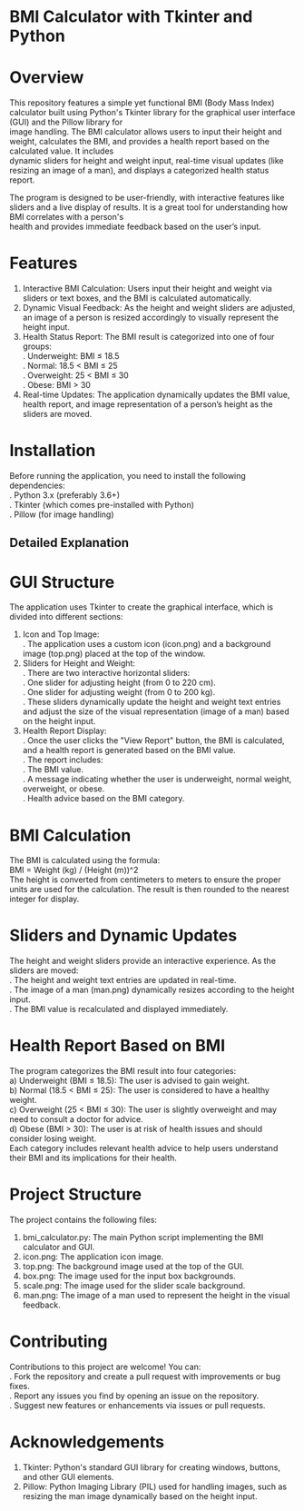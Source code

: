 # BMI Calculator with Tkinter and Python <br>
# Overview <br>
This repository features a simple yet functional BMI (Body Mass Index) calculator built using Python's Tkinter library for the graphical user interface (GUI) and the Pillow library for<br> image handling. The BMI calculator allows users to input their height and weight, calculates the BMI, and provides a health report based on the calculated value. It includes <br>dynamic sliders for height and weight input, real-time visual updates (like resizing an image of a man), and displays a categorized health status report.<br>

The program is designed to be user-friendly, with interactive features like sliders and a live display of results. It is a great tool for understanding how BMI correlates with a person's<br> health and provides immediate feedback based on the user’s input.<br>

# Features <br>
1. Interactive BMI Calculation: Users input their height and weight via sliders or text boxes, and the BMI is calculated automatically.<br>
2. Dynamic Visual Feedback: As the height and weight sliders are adjusted, an image of a person is resized accordingly to visually represent the height input.<br>
3. Health Status Report: The BMI result is categorized into one of four groups:<br>
    . Underweight: BMI ≤ 18.5<br>
    . Normal: 18.5 < BMI ≤ 25<br>
    . Overweight: 25 < BMI ≤ 30<br>
    . Obese: BMI > 30<br>
4. Real-time Updates: The application dynamically updates the BMI value, health report, and image representation of a person’s height as the sliders are moved.<br>

# Installation<br>
Before running the application, you need to install the following dependencies:<br>
. Python 3.x (preferably 3.6+)<br>
. Tkinter (which comes pre-installed with Python)<br>
. Pillow (for image handling)<br>

## Detailed Explanation<br>
# GUI Structure<br>
The application uses Tkinter to create the graphical interface, which is divided into different sections:<br>
1. Icon and Top Image:<br>
   . The application uses a custom icon (icon.png) and a background image (top.png) placed at the top of the window.<br>
2. Sliders for Height and Weight:<br>
   . There are two interactive horizontal sliders:<br>
        . One slider for adjusting height (from 0 to 220 cm).<br>
        . One slider for adjusting weight (from 0 to 200 kg).<br>
    . These sliders dynamically update the height and weight text entries and adjust the size of the visual representation (image of a man) based on the height input.<br>
3. Health Report Display:<br>
    . Once the user clicks the "View Report" button, the BMI is calculated, and a health report is generated based on the BMI value.<br>
    . The report includes:<br>
        . The BMI value.<br>
        . A message indicating whether the user is underweight, normal weight, overweight, or obese.<br>
        . Health advice based on the BMI category.<br>

# BMI Calculation<br>
The BMI is calculated using the formula:<br>
BMI = Weight (kg) / (Height (m))^2 <br>
The height is converted from centimeters to meters to ensure the proper units are used for the calculation. The result is then rounded to the nearest integer for display.<br>

# Sliders and Dynamic Updates<br>
The height and weight sliders provide an interactive experience. As the sliders are moved:<br>
    . The height and weight text entries are updated in real-time.<br>
    . The image of a man (man.png) dynamically resizes according to the height input.<br>
    . The BMI value is recalculated and displayed immediately.<br>

# Health Report Based on BMI<br>
The program categorizes the BMI result into four categories:<br>
a) Underweight (BMI ≤ 18.5): The user is advised to gain weight.<br>
b) Normal (18.5 < BMI ≤ 25): The user is considered to have a healthy weight.<br>
c) Overweight (25 < BMI ≤ 30): The user is slightly overweight and may need to consult a doctor for advice.<br>
d) Obese (BMI > 30): The user is at risk of health issues and should consider losing weight.<br>
Each category includes relevant health advice to help users understand their BMI and its implications for their health.<br>

# Project Structure<br>
The project contains the following files:<br>
1. bmi_calculator.py: The main Python script implementing the BMI calculator and GUI.<br>
2. icon.png: The application icon image.<br>
3. top.png: The background image used at the top of the GUI.<br>
4. box.png: The image used for the input box backgrounds.<br>
5. scale.png: The image used for the slider scale background.<br>
6. man.png: The image of a man used to represent the height in the visual feedback.<br>

# Contributing<br>
Contributions to this project are welcome! You can:<br>
. Fork the repository and create a pull request with improvements or bug fixes.<br>
. Report any issues you find by opening an issue on the repository.<br>
. Suggest new features or enhancements via issues or pull requests.<br>

# Acknowledgements<br>
1. Tkinter: Python's standard GUI library for creating windows, buttons, and other GUI elements.<br>
2. Pillow: Python Imaging Library (PIL) used for handling images, such as resizing the man image dynamically based on the height input.<br>
